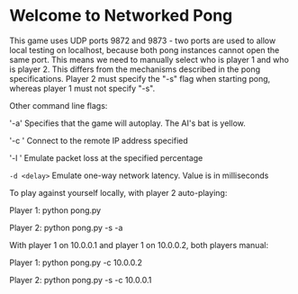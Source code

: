 # Welcome to Networked Pong

This game uses UDP ports 9872 and 9873 - two ports are used to allow
local testing on localhost, because both pong instances cannot open
the same port.  This means we need to manually select who is player 1
and who is player 2. This differs from the mechanisms described in the
pong specifications.  Player 2 must specify the "-s" flag when
starting pong, whereas player 1 must not specify "-s".

Other command line flags:

'-a'
  Specifies that the game will autoplay.  The AI's bat is yellow.

'-c <ip-address>'
  Connect to the remote IP address specified

'-l <lossrate>'
  Emulate packet loss at the specified percentage

`-d <delay>`
  Emulate one-way network latency.  Value is in milliseconds

To play against yourself locally, with player 2 auto-playing:

Player 1:
  python pong.py

Player 2:
  python pong.py -s -a


With player 1 on 10.0.0.1 and player 1 on 10.0.0.2, both players manual:

Player 1:
  python pong.py -c 10.0.0.2

Player 2:
  python pong.py -s -c 10.0.0.1



